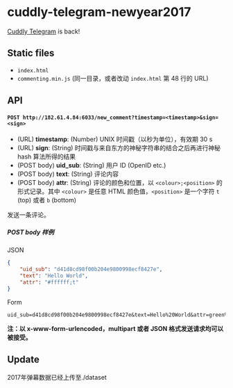 cuddly-telegram-newyear2017
===========================

[Cuddly Telegram](https://github.com/hsefz2018/cuddly-telegram-newyear2016) is back!

## Static files

* `index.html`
* `commenting.min.js` (同一目录，或者改动 `index.html` 第 48 行的 URL)

## API

#### `POST http://182.61.4.84:6033/new_comment?timestamp=<timestamp>&sign=<sign>`
- (URL) **timestamp**: (Number) UNIX 时间戳（以秒为单位），有效期 30 s
- (URL) **sign**: (String) 时间戳与来自东方的神秘字符串的结合之后再进行神秘 hash 算法所得的结果
- (POST body) **uid_sub**: (String) 用户 ID (OpenID etc.)
- (POST body) **text**: (String) 评论内容
- (POST body) **attr**: (String) 评论的颜色和位置，以 `<colour>;<position>` 的形式记录。其中 `<colour>` 是任意 HTML 颜色值，`<position>` 是一个字符 `t` (top) 或者 `b` (bottom)

发送一条评论。

##### POST body 样例

JSON
```json
{
    "uid_sub": "d41d8cd98f00b204e9800998ecf8427e",
    "text": "Hello World",
    "attr": "#ffffff;t"
}
```

Form
```
uid_sub=d41d8cd98f00b204e9800998ecf8427e&text=Hello%20World&attr=green%3Bt
```

**注：以 x-www-form-urlencoded，multipart 或者 JSON 格式发送请求均可以被接受。**

## Update
2017年弹幕数据已经上传至./dataset
